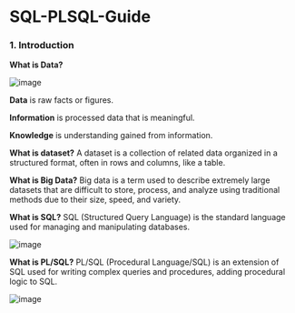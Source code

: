 # SQL-PLSQL-Guide

### 1. Introduction

**What is Data?**

![image](https://github.com/user-attachments/assets/92a6b470-d97c-416a-85a3-dc5c945b202b)

**Data** is raw facts or figures.

**Information** is processed data that is meaningful.

**Knowledge** is understanding gained from information.

**What is dataset?** A dataset is a collection of related data organized in a structured format, often in rows and columns, like a table.



**What is Big Data?** Big data is a term used to describe extremely large datasets that are difficult to store, process, and analyze using traditional methods due to their size, speed, and variety.

**What is SQL?** SQL (Structured Query Language) is the standard language used for managing and manipulating databases.

![image](https://github.com/user-attachments/assets/ba989f99-6e85-4813-9cf5-d4dbfca66532)

**What is PL/SQL?** PL/SQL (Procedural Language/SQL) is an extension of SQL used for writing complex queries and procedures, adding procedural logic to SQL.

![image](https://github.com/user-attachments/assets/3f1e3e40-2758-4960-9d79-2d6c788b9f58)
